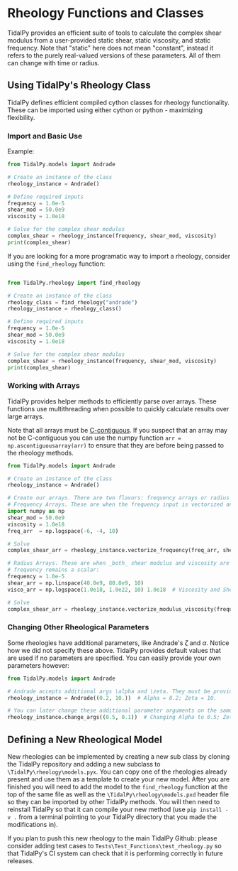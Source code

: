 # Rheology Functions and Classes
TidalPy provides an efficient suite of tools to calculate the complex shear modulus from a user-provided static shear, 
static viscosity, and static frequency. Note that "static" here does not mean "constant", instead it refers to the
purely real-valued versions of these parameters. All of them can change with time or radius.

## Using TidalPy's Rheology Class
TidalPy defines efficient compiled cython classes for rheology functionality. These can be imported using either cython
or python - maximizing flexibility.

### Import and Basic Use
Example:

```python
from TidalPy.models import Andrade

# Create an instance of the class
rheology_instance = Andrade()

# Define required inputs
frequency = 1.0e-5
shear_mod = 50.0e9
viscosity = 1.0e18

# Solve for the complex shear modulus
complex_shear = rheology_instance(frequency, shear_mod, viscosity)
print(complex_shear)
```

If you are looking for a more programatic way to import a rheology, consider using the `find_rheology` function:

```python

from TidalPy.rheology import find_rheology

# Create an instance of the class
rheology_class = find_rheology("andrade")
rheology_instance = rheology_class()

# Define required inputs
frequency = 1.0e-5
shear_mod = 50.0e9
viscosity = 1.0e18

# Solve for the complex shear modulus
complex_shear = rheology_instance(frequency, shear_mod, viscosity)
print(complex_shear)
```

### Working with Arrays
TidalPy provides helper methods to efficiently parse over arrays. These functions use multithreading when possible to 
quickly calculate results over large arrays.

Note that all arrays must be [C-contiguous](https://stackoverflow.com/questions/26998223/what-is-the-difference-between-contiguous-and-non-contiguous-arrays).
If you suspect that an array may not be C-contiguous you can use the numpy function `arr = np.ascontiguousarray(arr)` to ensure that they are before being passed to the rheology methods.

```python
from TidalPy.models import Andrade

# Create an instance of the class
rheology_instance = Andrade()

# Create our arrays. There are two flavors: frequency arrays or radius arrays.
# Frequency Arrays. These are when the frequency input is vectorized and the modulus and viscosity are scalars:
import numpy as np
shear_mod = 50.0e9
viscosity = 1.0e18
freq_arr  = np.logspace(-6, -4, 10)

# Solve
complex_shear_arr = rheology_instance.vectorize_frequency(freq_arr, shear_mod, viscosity)

# Radius Arrays. These are when _both_ shear modulus and viscosity are vectorized (e.g, 1D slice of a planet), while
# frequency remains a scalar:
frequency = 1.0e-5
shear_arr = np.linspace(40.0e9, 80.0e9, 10)
visco_arr = np.logspace(1.0e18, 1.0e22, 10) 1.0e18  # Viscosity and Shear must have the same shape

# Solve
complex_shear_arr = rheology_instance.vectorize_modulus_viscosity(frequency, shear_arr, visco_arr)
```

### Changing Other Rheological Parameters
Some rheologies have additional parameters, like Andrade's $\zeta$ and $\alpha$. Notice how we did not specify these
above. TidalPy provides default values that are used if no parameters are specified. You can easily provide your own
parameters however:

```python
from TidalPy.models import Andrade

# Andrade accepts additional args \alpha and \zeta. They must be provided in this order as a tuple.
rheology_instance = Andrade((0.2, 10.))  # Alpha = 0.2; Zeta = 10.

# You can later change these additional parameter arguments on the same instance
rheology_instance.change_args((0.5, 0.1))  # Changing Alpha to 0.5; Zeta to 0.1.
```

## Defining a New Rheological Model
New rheologies can be implemented by creating a new sub class by cloning the TidalPy repository and adding a new
subclass to `\TidalPy\rheology\models.pyx`. You can copy one of the rheologies already present and use them as a
template to create your new model. After you are finished you will need to add the model to the
`find_rheology` function at the top of the same file as well as the `\TidalPy\rheology\models.pxd` header file 
so they can be imported by other TidalPy methods. You will then need to reinstall TidalPy so that it can compile
your new method (use `pip install -v .` from a terminal pointing to your TidalPy directory that you made the
modifications in). 

If you plan to push this new rheology to the main TidalPy Github: please consider adding test cases to 
`Tests\Test_Functions\test_rheology.py` so that TidalPy's CI system can check that it is performing correctly in 
future releases.
